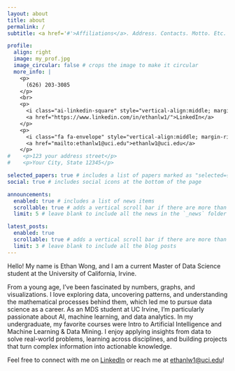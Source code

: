 ```yaml
---
layout: about
title: about
permalink: /
subtitle: <a href='#'>Affiliations</a>. Address. Contacts. Motto. Etc.

profile:
  align: right
  image: my_prof.jpg
  image_circular: false # crops the image to make it circular
  more_info: |
    <p>
      (626) 203-3085
    </p>
    <br>
    <p>
      <i class="ai-linkedin-square" style="vertical-align:middle; margin-right:4px;"></i>
      <a href="https://www.linkedin.com/in/ethanlw1/">LinkedIn</a>
    </p>
    <p>
      <i class="fa fa-envelope" style="vertical-align:middle; margin-right:4px;"></i>
      <a href="mailto:ethanlw1@uci.edu">ethanlw1@uci.edu</a>
    </p>
#    <p>123 your address street</p>
#    <p>Your City, State 12345</p>

selected_papers: true # includes a list of papers marked as "selected={true}"
social: true # includes social icons at the bottom of the page

announcements:
  enabled: true # includes a list of news items
  scrollable: true # adds a vertical scroll bar if there are more than 3 news items
  limit: 5 # leave blank to include all the news in the `_news` folder

latest_posts:
  enabled: true
  scrollable: true # adds a vertical scroll bar if there are more than 3 new posts items
  limit: 3 # leave blank to include all the blog posts
---
```


Hello! My name is Ethan Wong, and I am a current Master of Data Science student at the University of California, Irvine.

From a young age, I’ve been fascinated by numbers, graphs, and visualizations. I love exploring data, uncovering patterns, and understanding the mathematical processes behind them, which led me to pursue data science as a career. As an MDS student at UC Irvine, I’m particularly passionate about AI, machine learning, and data analytics. In my undergraduate, my favorite courses were Intro to Artificial Intelligence and Machine Learning & Data Mining. I enjoy applying insights from data to solve real-world problems, learning across disciplines, and building projects that turn complex information into actionable knowledge. 

Feel free to connect with me on <a href="https://www.linkedin.com/in/ethanlw1/" target="_blank"><i class="ai-linkedin-square"></i> LinkedIn</a> or reach me at <a href="mailto:ethanlw1@uci.edu"><i class="fa fa-envelope"></i> ethanlw1@uci.edu</a>!
